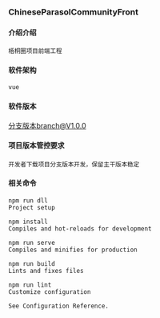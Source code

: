 ### ChineseParasolCommunityFront

#### 介绍介绍
    梧桐圈项目前端工程

#### 软件架构
    vue 
    
#### 软件版本
   分支版本branch@V1.0.0
    
#### 项目版本管控要求
    开发者下载项目分支版本开发，保留主干版本稳定
    
    
#### 相关命令
    
    npm run dll
    Project setup
    
    npm install
    Compiles and hot-reloads for development
    
    npm run serve
    Compiles and minifies for production
    
    npm run build
    Lints and fixes files
    
    npm run lint
    Customize configuration
    
    See Configuration Reference.